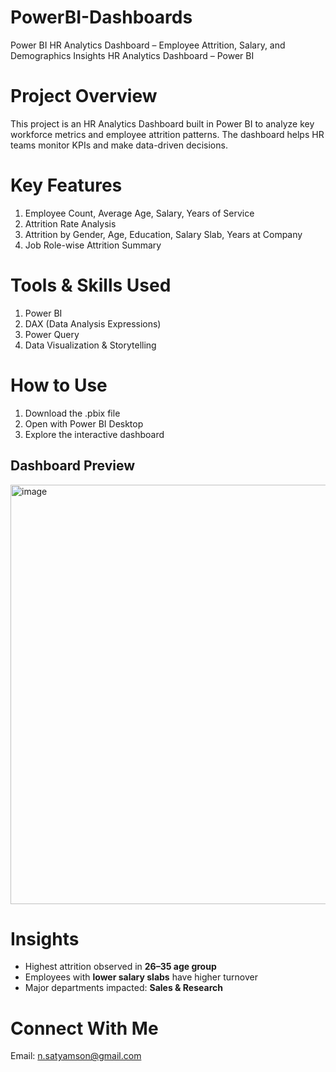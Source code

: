 # PowerBI-Dashboards
Power BI HR Analytics Dashboard – Employee Attrition, Salary, and Demographics Insights
HR Analytics Dashboard – Power BI
# Project Overview

This project is an HR Analytics Dashboard built in Power BI to analyze key workforce metrics and employee attrition patterns.
The dashboard helps HR teams monitor KPIs and make data-driven decisions.

# Key Features 

1. Employee Count, Average Age, Salary, Years of Service
2. Attrition Rate Analysis
3. Attrition by Gender, Age, Education, Salary Slab, Years at Company
4. Job Role-wise Attrition Summary

# Tools & Skills Used 

1. Power BI
2. DAX (Data Analysis Expressions)
3. Power Query
4. Data Visualization & Storytelling

# How to Use 

1. Download the .pbix file
2. Open with Power BI Desktop
3. Explore the interactive dashboard
## Dashboard Preview
<img width="1210" height="671" alt="image" src="https://github.com/user-attachments/assets/ee1d1359-88d0-4579-b84e-a28b65684d34" />

# Insights
- Highest attrition observed in **26–35 age group**  
- Employees with **lower salary slabs** have higher turnover  
- Major departments impacted: **Sales & Research**

# Connect With Me

[LinkedIn]:- (https://linkedin.com/in/nalwala-j-b15900210)
 Email: n.satyamson@gmail.com
